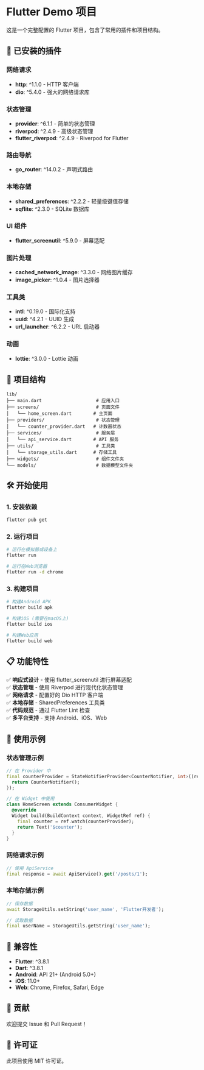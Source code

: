 # Flutter Demo 项目

这是一个完整配置的 Flutter 项目，包含了常用的插件和项目结构。

## 🚀 已安装的插件

### 网络请求
- **http**: ^1.1.0 - HTTP 客户端
- **dio**: ^5.4.0 - 强大的网络请求库

### 状态管理
- **provider**: ^6.1.1 - 简单的状态管理
- **riverpod**: ^2.4.9 - 高级状态管理
- **flutter_riverpod**: ^2.4.9 - Riverpod for Flutter

### 路由导航
- **go_router**: ^14.0.2 - 声明式路由

### 本地存储
- **shared_preferences**: ^2.2.2 - 轻量级键值存储
- **sqflite**: ^2.3.0 - SQLite 数据库

### UI 组件
- **flutter_screenutil**: ^5.9.0 - 屏幕适配

### 图片处理
- **cached_network_image**: ^3.3.0 - 网络图片缓存
- **image_picker**: ^1.0.4 - 图片选择器

### 工具类
- **intl**: ^0.19.0 - 国际化支持
- **uuid**: ^4.2.1 - UUID 生成
- **url_launcher**: ^6.2.2 - URL 启动器

### 动画
- **lottie**: ^3.0.0 - Lottie 动画

## 📁 项目结构

```
lib/
├── main.dart                    # 应用入口
├── screens/                     # 页面文件
│   └── home_screen.dart        # 主页面
├── providers/                   # 状态管理
│   └── counter_provider.dart   # 计数器状态
├── services/                    # 服务层
│   └── api_service.dart        # API 服务
├── utils/                       # 工具类
│   └── storage_utils.dart      # 存储工具
├── widgets/                     # 组件文件夹
└── models/                      # 数据模型文件夹
```

## 🛠️ 开始使用

### 1. 安装依赖
```bash
flutter pub get
```

### 2. 运行项目
```bash
# 运行在模拟器或设备上
flutter run

# 运行在Web浏览器
flutter run -d chrome
```

### 3. 构建项目
```bash
# 构建Android APK
flutter build apk

# 构建iOS (需要在macOS上)
flutter build ios

# 构建Web应用
flutter build web
```

## 📋 功能特性

✅ **响应式设计** - 使用 flutter_screenutil 进行屏幕适配  
✅ **状态管理** - 使用 Riverpod 进行现代化状态管理  
✅ **网络请求** - 配置好的 Dio HTTP 客户端  
✅ **本地存储** - SharedPreferences 工具类  
✅ **代码规范** - 通过 Flutter Lint 检查  
✅ **多平台支持** - 支持 Android、iOS、Web  

## 🎯 使用示例

### 状态管理示例
```dart
// 在 Provider 中
final counterProvider = StateNotifierProvider<CounterNotifier, int>((ref) {
  return CounterNotifier();
});

// 在 Widget 中使用
class HomeScreen extends ConsumerWidget {
  @override
  Widget build(BuildContext context, WidgetRef ref) {
    final counter = ref.watch(counterProvider);
    return Text('$counter');
  }
}
```

### 网络请求示例
```dart
// 使用 ApiService
final response = await ApiService().get('/posts/1');
```

### 本地存储示例
```dart
// 保存数据
await StorageUtils.setString('user_name', 'Flutter开发者');

// 读取数据
final userName = StorageUtils.getString('user_name');
```

## 📱 兼容性

- **Flutter**: ^3.8.1
- **Dart**: ^3.8.1
- **Android**: API 21+ (Android 5.0+)
- **iOS**: 11.0+
- **Web**: Chrome, Firefox, Safari, Edge

## 🤝 贡献

欢迎提交 Issue 和 Pull Request！

## 📄 许可证

此项目使用 MIT 许可证。
